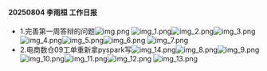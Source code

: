 #### 20250804 李雨桓 工作日报
* 1.完善第一周答辩的问题![img.png](img.png)
![img_1.png](img_1.png)![img_2.png](img_2.png)![img_3.png](img_3.png)
![img_4.png](img_4.png)![img_5.png](img_5.png)![img_6.png](img_6.png)
![img_7.png](img_7.png)
* 2.电商数仓09工单重新拿pyspark写![img_14.png](img_14.png)![img_8.png](img_8.png)![img_9.png](img_9.png)
![img_10.png](img_10.png)![img_11.png](img_11.png)![img_12.png](img_12.png)
![img_13.png](img_13.png)